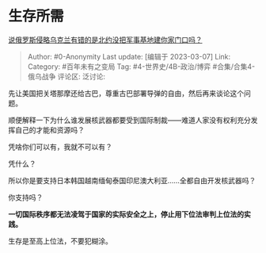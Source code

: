 # 生存所需
[说俄罗斯侵略乌克兰有错的是北约没把军事基地建你家门口吗？](https://www.zhihu.com/question/522420736/answer/2925743816)

> Author: #0-Anonymity
> Last update: [编辑于 2023-03-07]
> Link:
> Category: #百年未有之变局
> Tag: #4-世界史/4B-政治/博弈 #合集/合集4-俄乌战争
> 评论区:
> 泛讨论:

先让美国把关塔那摩还给古巴，尊重古巴部署导弹的自由，然后再来谈论这个问题。

顺便解释一下为什么谁发展核武器都要受到国际制裁——难道人家没有权利充分发挥自己的才能和资源吗？

凭啥你们可以有，我就不可以有？

凭什么？

所以你是要支持日本韩国越南缅甸泰国印尼澳大利亚……全都自由开发核武器吗？

你支持吗？

**一切国际秩序都无法凌驾于国家的实际安全之上，停止用下位法审判上位法的实践。**

生存是至高上位法，不要犯糊涂。
